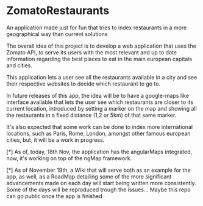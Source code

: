 # ZomatoRestaurants
An application made just for fun that tries to index restaurants in a more geographical way than current solutions

The overall idea of this project is to develop a web application that uses the Zomato API, to serve its users with the most
relevant and up to date information regarding the best places to eat in the main european capitals and cities.

This application lets a user see all the restaurants available in a city and see their respective websites to decide which
restaurant to go to. 

In future releases of this app, the idea will be to have a google-maps like interface available that lets the user see which
restaurants are closer to its current location, introduced by setting a marker on the map and showing all the restaurants in a 
fixed distance (1,2 or 5km) of that same marker.

It's also expected that some work can be done to index more international locations, such as Paris, Rome, London, amongst other famous european cities, but, it will be a work in progress.

 [*] As of, today, 18th Nov, the application has the angularMaps integrated, now, it's working on top of the ngMap framework.
 
 [*] As of November 19th, a Wiki that will serve both as an example for the app, as well, as a RoadMap detailing some of the more significant advancements made on each day will start being written more consistently. Some of the days will be reproduced trough the issues... Maybe this repo can go public once the app is finished
